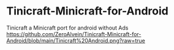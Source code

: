 # Tinicraft-Minicraft-for-Android
Tinicraft a Minicraft port for android without Ads
https://github.com/ZeroAlvein/Tinicraft-Minicraft-for-Android/blob/main/Tinicraft%20Android.png?raw=true
